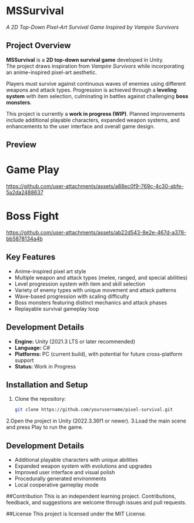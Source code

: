 # MSSurvival
*A 2D Top-Down Pixel-Art Survival Game Inspired by Vampire Survivors*

## Project Overview
**MSSurvival** is a **2D top-down survival game** developed in Unity.  
The project draws inspiration from *Vampire Survivors* while incorporating an anime-inspired pixel-art aesthetic.  

Players must survive against continuous waves of enemies using different weapons and attack types. Progression is achieved through a **leveling system** with item selection, culminating in battles against challenging **boss monsters**.  

This project is currently a **work in progress (WIP)**. Planned improvements include additional playable characters, expanded weapon systems, and enhancements to the user interface and overall game design.  

## Preview

# Game Play


https://github.com/user-attachments/assets/a88ec0f9-769c-4c30-abfe-5a2da2488637


# Boss Fight


https://github.com/user-attachments/assets/ab22d543-8e2e-467d-a378-bb5878134a4b


## Key Features
- Anime-inspired pixel art style  
- Multiple weapon and attack types (melee, ranged, and special abilities)  
- Level progression system with item and skill selection  
- Variety of enemy types with unique movement and attack patterns  
- Wave-based progression with scaling difficulty  
- Boss monsters featuring distinct mechanics and attack phases  
- Replayable survival gameplay loop  



## Development Details
- **Engine:** Unity (2021.3 LTS or later recommended)  
- **Language:** C#  
- **Platforms:** PC (current build), with potential for future cross-platform support  
- **Status:** Work in Progress  

## Installation and Setup
1. Clone the repository:
   ```bash
   git clone https://github.com/yourusername/pixel-survival.git
2.Open the project in Unity (2022.3.36f1 or newer).
3.Load the main scene and press Play to run the game.

## Development Details
- Additional playable characters with unique abilities
- Expanded weapon system with evolutions and upgrades
- Improved user interface and visual polish
- Procedurally generated environments
- Local cooperative gameplay mode

##Contribution
This is an independent learning project. Contributions, feedback, and suggestions are welcome through issues and pull requests.

##License
This project is licensed under the MIT License.

